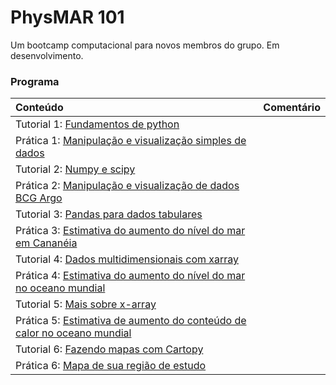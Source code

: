 # PhysMAR 101
Um bootcamp computacional para novos membros do grupo. Em desenvolvimento.


### Programa
| Conteúdo         | Comentário                             |
|:--------------------------|:---------------------------------|
| Tutorial 1: [Fundamentos de python](python/01_python_basico.ipynb)       |           |
| Prática 1: [Manipulação e visualização simples de dados](python/02_visualizacao_dados_saildrones.ipynb)       |           |
| Tutorial 2: [Numpy e scipy](python/03_numpy_and_scipy.ipynb)       |           |
| Prática 2: [Manipulação e visualização de dados BCG Argo](python/04_visualizacao_perfis_argo.ipynb)       |           |
| Tutorial 3: [Pandas para dados tabulares](python/05_pandas.ipynb)| |
| Prática 3: [Estimativa do aumento do nível do mar em Cananéia](python/06_nivel_do_mar_cananeia.ipynb) | |
| Tutorial 4: [Dados multidimensionais com xarray](python/07_intro_xarray.ipynb) | |
| Prática 4: [Estimativa do aumento do nível do mar no oceano mundial](python/08_niveldomar_altimetro.ipynb) | |
| Tutorial 5: [Mais sobre x-array](python/09_mais_sobre_xarray.ipynb) | |
| Prática 5: [Estimativa de aumento do conteúdo de calor no oceano mundial](python/10_conteudodecalor_oceano.ipynb) | |
| Tutorial 6: [Fazendo mapas com Cartopy](python/11_cartopy.ipynb) | |
| Prática 6: [Mapa de sua região de estudo](python/12_mapa_area_estudo.ipynb) | |

